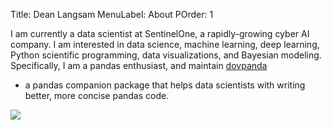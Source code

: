 Title: Dean Langsam
MenuLabel: About
POrder: 1


I am currently a data scientist at SentinelOne, a rapidly-growing cyber AI company.
I am interested in data science, machine learning, deep learning, Python scientific programming, data visualizations, and Bayesian modeling.
 Specifically, I am a pandas enthusiast, and maintain [dovpanda](https://github.com/dovpanda-dev/dovpanda)
- a pandas companion package that helps data scientists with writing better, more concise pandas code.

![](https://user-images.githubusercontent.com/7852981/87240339-5e1ac900-c421-11ea-8743-e722f9b6f69e.jpg)